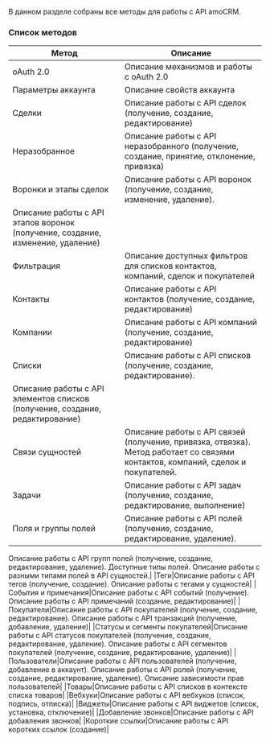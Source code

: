 
В данном разделе собраны все методы для работы с API amoCRM.

<a name="common-info"></a>

### Список методов

|Метод|Описание|
|--- |--- |
|oAuth 2.0|Описание механизмов и работы с oAuth 2.0|
|Параметры аккаунта|Описание свойств аккаунта|
|Сделки|Описание работы с API сделок (получение, создание, редактирование)|
|Неразобранное|Описание работы с API неразобранного (получение, создание, принятие, отклонение, привязка)|
|Воронки и этапы сделок|Описание работы с API воронок (получение, создание, изменение, удаление).
Описание работы с API этапов воронок (получение, создание, изменение, удаление)|
|Фильтрация|Описание доступных фильтров для списков контактов, компаний, сделок и покупателей|
|Контакты|Описание работы с API контактов (получение, создание, редактирование)|
|Компании|Описание работы с API компаний (получение, создание, редактирование)|
|Списки|Описание работы с API списков (получение, создание, редактирование).
Описание работы с API элементов списков (получение, создание, редактирование)|
|Связи сущностей|Описание работы с API связей (получение, привязка, отвязка). Метод работает со связями контактов, компаний, сделок и покупателей.|
|Задачи|Описание работы с API задач (получение, создание, редактирование, выполнение)|
|Поля и группы полей|Описание работы с API полей (получение, создание, редактирование, удаление).
Описание работы с API групп полей (получение, создание, редактирование, удаление).
Доступные типы полей.
Описание работы с разными типами полей в API сущностей.|
|Теги|Описание работы с API тегов (получение, создание).
Описание работы с тегами у сущностей|
|События и примечания|Описание работы с API событий (получение).
Описание работы с API примечаний (создание, редактирование)|
|Покупатели|Описание работы с API покупателей (получение, создание, редактирование).
Описание работы с API транзакций (получение, добавление, удаление)|
|Статусы и сегменты покупателей|Описание работы с API статусов покупателей (получение, создание, редактирование, удаление).
Описание работы с API сегментов покупателей (получение, создание, редактирование, удаление)|
|Пользователи|Описание работы с API пользователей (получение, добавление в аккаунт).
Описание работы с API ролей (получение, создание, редактирование, удаление).
Описание зависимости прав пользователей|
|Товары|Описание работы с API списков в контексте списка товаров|
|Вебхуки|Описание работы с API вебхуков (список, подпись, отписка)|
|Виджеты|Описание работы с API виджетов (список, установка, отключение)|
|Добавление звонков|Описание работы с API добавления звонков|
|Короткие ссылки|Описание работы с API коротких ссылок (создание)|

<!-- Generated at Wed, 03 Mar 2021 08:35:08 +0000. amoCRM Documentation Generator -->